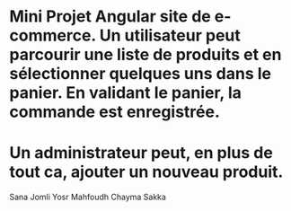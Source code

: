 # Mini Projet Angular site de e-commerce. Un utilisateur peut parcourir une liste de produits et en sélectionner quelques uns dans le panier. En validant le panier, la commande est enregistrée.

# Un administrateur peut, en plus de tout ca, ajouter un nouveau produit.

Sana Jomli
Yosr Mahfoudh
Chayma Sakka